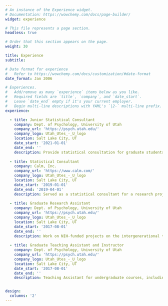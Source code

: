 ```yaml
---
# An instance of the Experience widget.
# Documentation: https://wowchemy.com/docs/page-builder/
widget: experience

# This file represents a page section.
headless: true

# Order that this section appears on the page.
weight: 30

title: Experience
subtitle:

# Date format for experience
#   Refer to https://wowchemy.com/docs/customization/#date-format
date_format: Jan 2006

# Experiences.
#   Add/remove as many `experience` items below as you like.
#   Required fields are `title`, `company`, and `date_start`.
#   Leave `date_end` empty if it's your current employer.
#   Begin multi-line descriptions with YAML's `|2-` multi-line prefix.
experience:

  - title: Junior Statistical Consultant
    company: Dept. of Psychology, University of Utah
    company_url: 'https://psych.utah.edu/'
    company_logo: Utah_Utes_-_U_logo
    location: Salt Lake City, UT
    date_start: '2021-01-01'
    date_end: ''
    description: Provide statistical consultation for graduate students and faculty in service of various research project needs. Consultations have involved relatively simple to complex methodological approaches, including linear regression, multilevel modeling, factor analytics, and power analysis.
    
  - title: Statistical Consultant
    company: Calm, Inc.
    company_url: 'https://www.calm.com/'
    company_logo: Utah_Utes_-_U_logo
    location: Salt Lake City, UT
    date_start: '2019-01-01'
    date_end: '2019-04-01'
    description: Served as a statistical consultant for a research project focused on analyzing user experience patterns and self-reported responses to using a meditation smartphone app. Duties included: writing and cleaning SPSS syntax, running analyses in SPSS, and providing input on future analytic approaches.
    
  - title: Graduate Research Assistant
    company: Dept. of Psychology, University of Utah
    company_url: 'https://psych.utah.edu/'
    company_logo: Utah_Utes_-_U_logo
    location: Salt Lake City, UT
    date_start: '2017-08-01'
    date_end: ''
    description: Work on NIH-funded projects on the intergenerational transmission of emotion dysregulation. Served as the lead for the heart rate variability data cleaning team, collected semi-structured interview data from pregnant women, and most recently served as a statistical consultant for graduate student and faculty investigators for the grant.
    
  - title: Graduate Teaching Assistant and Instructor
    company: Dept. of Psychology, University of Utah
    company_url: 'https://psych.utah.edu/'
    company_logo: Utah_Utes_-_U_logo
    location: Salt Lake City, UT
    date_start: '2017-08-01'
    date_end: ''
    description: Teaching Assistant for undergraduate courses, including Introduction to Psychology and Research Methods. Also served as a Teaching Assistant for a graduate-level courses on psychological assessment, whereby I coached grad students through the WAIS-IV. Also served as a Graduate Instructor for the undergraduate course, Psychology as a Science & Profession.


design:
  columns: '2'
---
```

